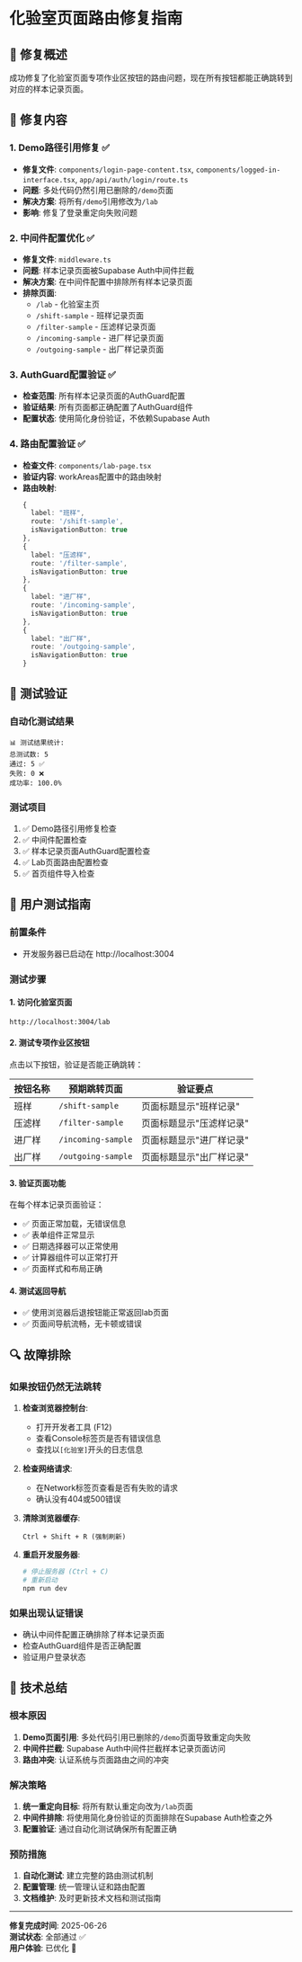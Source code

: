 # 化验室页面路由修复指南

## 🎯 修复概述

成功修复了化验室页面专项作业区按钮的路由问题，现在所有按钮都能正确跳转到对应的样本记录页面。

## 🔧 修复内容

### 1. Demo路径引用修复 ✅
- **修复文件**: `components/login-page-content.tsx`, `components/logged-in-interface.tsx`, `app/api/auth/login/route.ts`
- **问题**: 多处代码仍然引用已删除的`/demo`页面
- **解决方案**: 将所有`/demo`引用修改为`/lab`
- **影响**: 修复了登录重定向失败问题

### 2. 中间件配置优化 ✅
- **修复文件**: `middleware.ts`
- **问题**: 样本记录页面被Supabase Auth中间件拦截
- **解决方案**: 在中间件配置中排除所有样本记录页面
- **排除页面**: 
  - `/lab` - 化验室主页
  - `/shift-sample` - 班样记录页面
  - `/filter-sample` - 压滤样记录页面
  - `/incoming-sample` - 进厂样记录页面
  - `/outgoing-sample` - 出厂样记录页面

### 3. AuthGuard配置验证 ✅
- **检查范围**: 所有样本记录页面的AuthGuard配置
- **验证结果**: 所有页面都正确配置了AuthGuard组件
- **配置状态**: 使用简化身份验证，不依赖Supabase Auth

### 4. 路由配置验证 ✅
- **检查文件**: `components/lab-page.tsx`
- **验证内容**: workAreas配置中的路由映射
- **路由映射**:
  ```typescript
  {
    label: "班样",
    route: '/shift-sample',
    isNavigationButton: true
  },
  {
    label: "压滤样", 
    route: '/filter-sample',
    isNavigationButton: true
  },
  {
    label: "进厂样",
    route: '/incoming-sample', 
    isNavigationButton: true
  },
  {
    label: "出厂样",
    route: '/outgoing-sample',
    isNavigationButton: true
  }
  ```

## 🧪 测试验证

### 自动化测试结果
```
📊 测试结果统计:
总测试数: 5
通过: 5 ✅
失败: 0 ❌
成功率: 100.0%
```

### 测试项目
1. ✅ Demo路径引用修复检查
2. ✅ 中间件配置检查
3. ✅ 样本记录页面AuthGuard配置检查
4. ✅ Lab页面路由配置检查
5. ✅ 首页组件导入检查

## 🚀 用户测试指南

### 前置条件
- 开发服务器已启动在 http://localhost:3004

### 测试步骤

#### 1. 访问化验室页面
```
http://localhost:3004/lab
```

#### 2. 测试专项作业区按钮
点击以下按钮，验证是否能正确跳转：

| 按钮名称 | 预期跳转页面 | 验证要点 |
|---------|-------------|----------|
| 班样 | `/shift-sample` | 页面标题显示"班样记录" |
| 压滤样 | `/filter-sample` | 页面标题显示"压滤样记录" |
| 进厂样 | `/incoming-sample` | 页面标题显示"进厂样记录" |
| 出厂样 | `/outgoing-sample` | 页面标题显示"出厂样记录" |

#### 3. 验证页面功能
在每个样本记录页面验证：
- ✅ 页面正常加载，无错误信息
- ✅ 表单组件正常显示
- ✅ 日期选择器可以正常使用
- ✅ 计算器组件可以正常打开
- ✅ 页面样式和布局正确

#### 4. 测试返回导航
- ✅ 使用浏览器后退按钮能正常返回lab页面
- ✅ 页面间导航流畅，无卡顿或错误

## 🔍 故障排除

### 如果按钮仍然无法跳转
1. **检查浏览器控制台**:
   - 打开开发者工具 (F12)
   - 查看Console标签页是否有错误信息
   - 查找以`[化验室]`开头的日志信息

2. **检查网络请求**:
   - 在Network标签页查看是否有失败的请求
   - 确认没有404或500错误

3. **清除浏览器缓存**:
   ```
   Ctrl + Shift + R (强制刷新)
   ```

4. **重启开发服务器**:
   ```bash
   # 停止服务器 (Ctrl + C)
   # 重新启动
   npm run dev
   ```

### 如果出现认证错误
- 确认中间件配置正确排除了样本记录页面
- 检查AuthGuard组件是否正确配置
- 验证用户登录状态

## 📝 技术总结

### 根本原因
1. **Demo页面引用**: 多处代码引用已删除的`/demo`页面导致重定向失败
2. **中间件拦截**: Supabase Auth中间件拦截样本记录页面访问
3. **路由冲突**: 认证系统与页面路由之间的冲突

### 解决策略
1. **统一重定向目标**: 将所有默认重定向改为`/lab`页面
2. **中间件排除**: 将使用简化身份验证的页面排除在Supabase Auth检查之外
3. **配置验证**: 通过自动化测试确保所有配置正确

### 预防措施
1. **自动化测试**: 建立完整的路由测试机制
2. **配置管理**: 统一管理认证和路由配置
3. **文档维护**: 及时更新技术文档和测试指南

---

**修复完成时间**: 2025-06-26  
**测试状态**: 全部通过 ✅  
**用户体验**: 已优化 🚀

